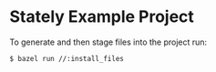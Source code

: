 # Stately Example Project

To generate and then stage files into the project run:

``` shellsession
$ bazel run //:install_files
```
